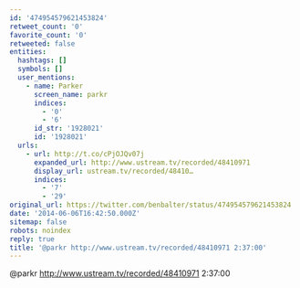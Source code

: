 ```yaml
---
id: '474954579621453824'
retweet_count: '0'
favorite_count: '0'
retweeted: false
entities:
  hashtags: []
  symbols: []
  user_mentions:
    - name: Parker
      screen_name: parkr
      indices:
        - '0'
        - '6'
      id_str: '1928021'
      id: '1928021'
  urls:
    - url: http://t.co/cPjOJQv07j
      expanded_url: http://www.ustream.tv/recorded/48410971
      display_url: ustream.tv/recorded/48410…
      indices:
        - '7'
        - '29'
original_url: https://twitter.com/benbalter/status/474954579621453824
date: '2014-06-06T16:42:50.000Z'
sitemap: false
robots: noindex
reply: true
title: '@parkr http://www.ustream.tv/recorded/48410971 2:37:00'
---
```


@parkr http://www.ustream.tv/recorded/48410971 2:37:00